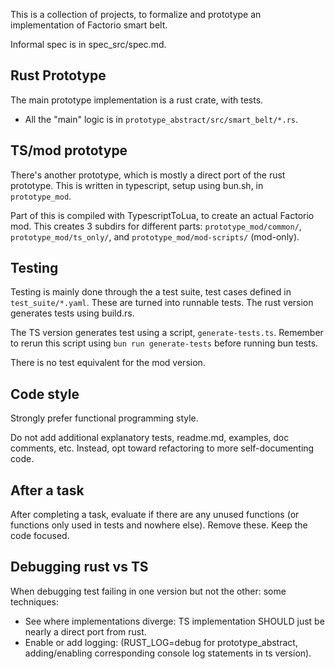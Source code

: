 This is a collection of projects, to formalize and prototype an implementation of Factorio smart belt.

Informal spec is in spec_src/spec.md.

## Rust Prototype

The main prototype implementation is a rust crate, with tests.

- All the "main" logic is in `prototype_abstract/src/smart_belt/*.rs`.

## TS/mod prototype

There's another prototype, which is mostly a direct port of the rust prototype.
This is written in typescript, setup using bun.sh, in `prototype_mod`.

Part of this is compiled with TypescriptToLua, to create an actual Factorio mod.
This creates 3 subdirs for different parts:
`prototype_mod/common/`, `prototype_mod/ts_only/`, and `prototype_mod/mod-scripts/` (mod-only).

## Testing

Testing is mainly done through the a test suite, test cases defined in `test_suite/*.yaml`.
These are turned into runnable tests.
The rust version generates tests using build.rs.

The TS version generates test using a script, `generate-tests.ts`. Remember to rerun this script using `bun run generate-tests` before running bun tests.

There is no test equivalent for the mod version.

## Code style

Strongly prefer functional programming style.

Do not add additional explanatory tests, readme.md, examples, doc comments, etc.
Instead, opt toward refactoring to more self-documenting code.

## After a task

After completing a task, evaluate if there are any unused functions (or functions only used in tests and nowhere else).
Remove these. Keep the code focused.

## Debugging rust vs TS

When debugging test failing in one version but not the other: some techniques:

- See where implementations diverge: TS implementation SHOULD just be nearly a direct port from rust.
- Enable or add logging: (RUST_LOG=debug for prototype_abstract, adding/enabling corresponding console log statements in ts version).

